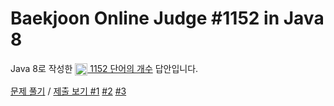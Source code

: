 # Baekjoon Online Judge #1152 in Java 8
Java 8로 작성한 [<img src="https://static.solved.ac/tier_small/4.svg" height="20" align="center">
1152 단어의 개수](https://www.acmicpc.net/problem/1152) 답안입니다.

[문제 풀기](https://www.acmicpc.net/problem/1152) /
[제출 보기 #1](https://www.acmicpc.net/source/86412813)
[#2](https://www.acmicpc.net/source/86412331)
[#3](https://www.acmicpc.net/source/86412634)
